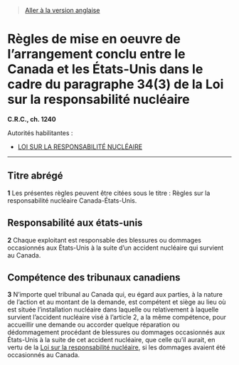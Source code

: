 > [Aller à la version anglaise](/en/Regulations/Consolidated%20Regulations%20of%20Canada/1201-1300/C.R.C.,%20c.%201240.md)

# Règles de mise en oeuvre de l’arrangement conclu entre le Canada et les États-Unis dans le cadre du paragraphe 34(3) de la Loi sur la responsabilité nucléaire

**C.R.C., ch. 1240**

Autorités habilitantes : 
- [LOI SUR LA RESPONSABILITÉ NUCLÉAIRE](/fr/Lois/Lois%20révisées%20du%20Canada/N/N-28.md)

----------



## Titre abrégé


**1** Les présentes règles peuvent être citées sous le titre : Règles sur la responsabilité nucléaire Canada-États-Unis.




## Responsabilité aux états-unis


**2** Chaque exploitant est responsable des blessures ou dommages occasionnés aux États-Unis à la suite d’un accident nucléaire qui survient au Canada.




## Compétence des tribunaux canadiens


**3** N’importe quel tribunal au Canada qui, eu égard aux parties, à la nature de l’action et au montant de la demande, est compétent et siège au lieu où est située l’installation nucléaire dans laquelle ou relativement à laquelle survient l’accident nucléaire visé à l’article 2, a la même compétence, pour accueillir une demande ou accorder quelque réparation ou dédommagement procédant de blessures ou dommages occasionnés aux États-Unis à la suite de cet accident nucléaire, que celle qu’il aurait, en vertu de la [Loi sur la responsabilité nucléaire](/fr/Lois/Lois%20révisées%20du%20Canada/N/N-28.md), si les dommages avaient été occasionnés au Canada.


